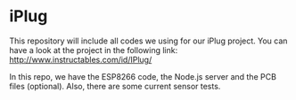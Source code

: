 # iPlug

This repository will include all codes we using for our iPlug project. You can have a look at the project in the following link: http://www.instructables.com/id/IPlug/ 

In this repo, we have the ESP8266 code, the Node.js server and the PCB files (optional). Also, there are some
current sensor tests.